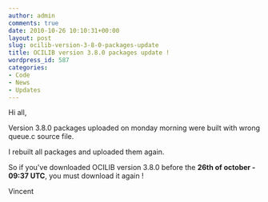 ```yaml
---
author: admin
comments: true
date: 2010-10-26 10:10:31+00:00
layout: post
slug: ocilib-version-3-8-0-packages-update
title: OCILIB version 3.8.0 packages update !
wordpress_id: 587
categories:
- Code
- News
- Updates
---
```


Hi all,

Version 3.8.0 packages uploaded on monday morning were built with wrong queue.c source file.

I rebuilt all packages  and uploaded them again. 

So if you've downloaded OCILIB  version 3.8.0 before the **26th of october - 09:37 UTC**, you must download it again !

Vincent

